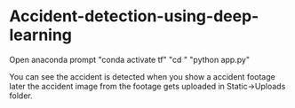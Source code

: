 # Accident-detection-using-deep-learning

Open anaconda prompt
"conda activate tf"
"cd <file-path>"
"python app.py"

You can see the accident is detected when you show a accident footage 
later the accident image from the footage gets uploaded in Static->Uploads folder.
